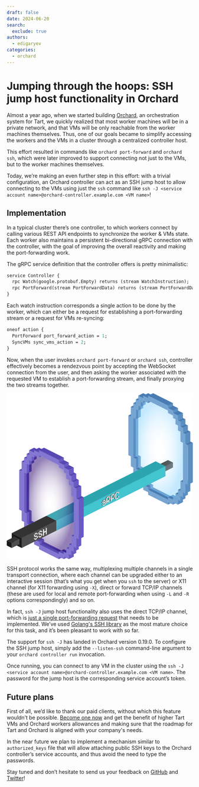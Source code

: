 ```yaml
---
draft: false
date: 2024-06-20
search:
  exclude: true
authors:
  - edigaryev
categories:
  - orchard
---
```


# Jumping through the hoops: SSH jump host functionality in Orchard

Almost a year ago, when we started building [Orchard](https://github.com/cirruslabs/orchard), an orchestration system for Tart, we quickly realized that most worker machines will be in a private network, and that VMs will be only reachable from the worker machines themselves. Thus, one of our goals became to simplify accessing the workers and the VMs in a cluster through a centralized controller host.

This effort resulted in commands like `orchard port-forward` and `orchard ssh`, which were later improved to support connecting not just to the VMs, but to the worker machines themselves.

Today, we’re making an even further step in this effort: with a trivial configuration, an Orchard controller can act as an SSH jump host to allow connecting to the VMs using just the `ssh` command like `ssh -J <service account name>@orchard-controller.example.com <VM name>`!

<!-- more -->

## Implementation

In a typical cluster there’s one controller, to which workers connect by calling various REST API endpoints to synchronize the worker & VMs state. Each worker also maintains a persistent bi-directional gRPC connection with the controller, with the goal of improving the overall reactivity and making the port-forwarding work.

The gRPC service definition that the controller offers is pretty minimalistic:

```protobuf
service Controller {
  rpc Watch(google.protobuf.Empty) returns (stream WatchInstruction);
  rpc PortForward(stream PortForwardData) returns (stream PortForwardData);
}
```

Each watch instruction corresponds a single action to be done by the worker, which can either be a request for establishing a port-forwarding stream or a request for VMs re-syncing:

```protobuf
oneof action {
  PortForward port_forward_action = 1;
  SyncVMs sync_vms_action = 2;
}
```

Now, when the user invokes `orchard port-forward` or `orchard ssh`, controller effectively becomes a rendezvous point by accepting the WebSocket connection from the user, and then asking the worker associated with the requested VM to establish a port-forwarding stream, and finally proxying the two streams together.

![An illustration showing the Orchard controller and worker proxying the SSH connection](../images/jumping-through-the-hoops.png)

SSH protocol works the same way, multiplexing multiple channels in a single transport connection, where each channel can be upgraded either to an interactive session (that’s what you get when you `ssh` to the server) or X11 channel (for X11 forwarding using `-X`), direct or forward TCP/IP channels (these are used for local and remote port-forwarding when using `-L` and `-R` options correspondingly) and so on.

In fact, `ssh -J` jump host functionality also uses the direct TCP/IP channel, which is [just a single port-forwarding request](https://datatracker.ietf.org/doc/html/rfc4254#section-7.2) that needs to be implemented. We’ve used [Golang's SSH library](https://pkg.go.dev/golang.org/x/crypto/ssh) as the most mature choice for this task, and it’s been pleasant to work with so far.

The support for `ssh -J` has landed in Orchard version 0.19.0. To configure the SSH jump host, simply add the `--listen-ssh` command-line argument to your `orchard controller run` invocation.

Once running, you can connect to any VM in the cluster using the `ssh -J <service account name>@orchard-controller.example.com <VM name>`. The password for the jump host is the corresponding service account’s token.

## Future plans

First of all, we’d like to thank our paid clients, without which this feature wouldn’t be possible. [Become one now](../../licensing.md) and get the benefit of higher Tart VMs and Orchard workers allowances and making sure that the roadmap for Tart and Orchard is aligned with your company's needs.

In the near future we plan to implement a mechanism similar to `authorized_keys` file that will allow attaching public SSH keys to the Orchard controller’s service accounts, and thus avoid the need to type the passwords.

Stay tuned and don’t hesitate to send us your feedback on [GitHub](https://github.com/cirruslabs/orchard) and [Twitter](https://x.com/cirrus_labs)!
